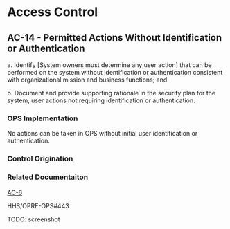 # Access Control
## AC-14 - Permitted Actions Without Identification or Authentication

a. Identify [System owners must determine any user action] that can be performed on the system without identification or authentication consistent with organizational mission and business functions; and

b. Document and provide supporting rationale in the security plan for the system, user actions not requiring identification or authentication.

### OPS Implementation

No actions can be taken in OPS without initial user identification or authentication.

### Control Origination

### Related Documentaiton

[AC-6](./ac-6.md)

HHS/OPRE-OPS#443

TODO: screenshot

